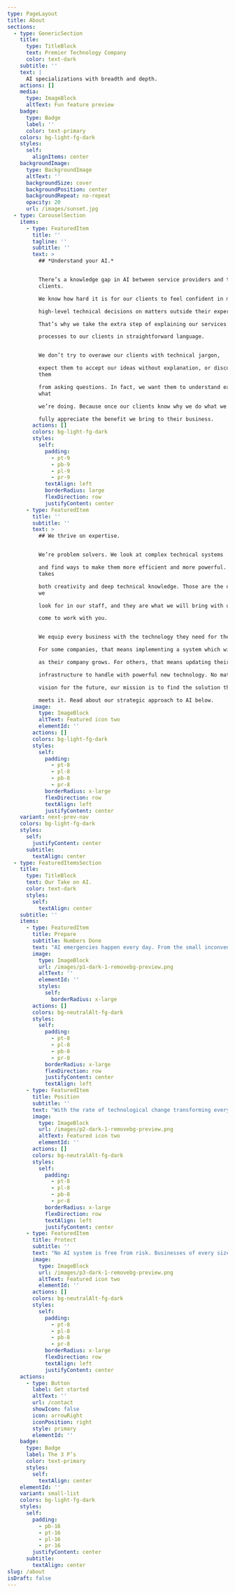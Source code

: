 ```yaml
---
type: PageLayout
title: About
sections:
  - type: GenericSection
    title:
      type: TitleBlock
      text: Premier Technology Company
      color: text-dark
    subtitle: ''
    text: |
      AI specializations with breadth and depth.
    actions: []
    media:
      type: ImageBlock
      altText: Fun feature preview
    badge:
      type: Badge
      label: ''
      color: text-primary
    colors: bg-light-fg-dark
    styles:
      self:
        alignItems: center
    backgroundImage:
      type: BackgroundImage
      altText: ''
      backgroundSize: cover
      backgroundPosition: center
      backgroundRepeat: no-repeat
      opacity: 20
      url: /images/sunset.jpg
  - type: CarouselSection
    items:
      - type: FeaturedItem
        title: ''
        tagline: ''
        subtitle: ''
        text: >
          ## *Understand your AI.*


          There’s a knowledge gap in AI between service providers and their
          clients.

          We know how hard it is for our clients to feel confident in making

          high-level technical decisions on matters outside their expertise.

          That’s why we take the extra step of explaining our services and

          processes to our clients in straightforward language.


          We don’t try to overawe our clients with technical jargon,

          expect them to accept our ideas without explanation, or discourage
          them

          from asking questions. In fact, we want them to understand exactly
          what

          we’re doing. Because once our clients know why we do what we do, they

          fully appreciate the benefit we bring to their business.
        actions: []
        colors: bg-light-fg-dark
        styles:
          self:
            padding:
              - pt-9
              - pb-9
              - pl-9
              - pr-9
            textAlign: left
            borderRadius: large
            flexDirection: row
            justifyContent: center
      - type: FeaturedItem
        title: ''
        subtitle: ''
        text: >
          ## We thrive on expertise.


          We’re problem solvers. We look at complex technical systems

          and find ways to make them more efficient and more powerful. That
          takes

          both creativity and deep technical knowledge. Those are the qualities
          we

          look for in our staff, and they are what we will bring with us when we

          come to work with you.


          We equip every business with the technology they need for the future.

          For some companies, that means implementing a system which will scale

          as their company grows. For others, that means updating their

          infrastructure to handle with powerful new technology. No matter your

          vision for the future, our mission is to find the solution that best

          meets it. Read about our strategic approach to AI below.
        image:
          type: ImageBlock
          altText: Featured icon two
          elementId: ''
        actions: []
        colors: bg-light-fg-dark
        styles:
          self:
            padding:
              - pt-8
              - pl-8
              - pb-8
              - pr-8
            borderRadius: x-large
            flexDirection: row
            textAlign: left
            justifyContent: center
    variant: next-prev-nav
    colors: bg-light-fg-dark
    styles:
      self:
        justifyContent: center
      subtitle:
        textAlign: center
  - type: FeaturedItemsSection
    title:
      type: TitleBlock
      text: Our Take on AI.
      color: text-dark
      styles:
        self:
          textAlign: center
    subtitle: ''
    items:
      - type: FeaturedItem
        title: Prepare
        subtitle: Numbers Done
        text: "AI emergencies happen every day. From the small inconveniences of old\nand failing hardware to large problems caused by natural disasters,\nfire damage, and electricity outages. Our proactive approach to AI\nmanagement mitigates the risk of an unexpected failure. But, should the\nworst happen, we provide 24/7 support to ensure you are never\nwithout\_service.\n"
        image:
          type: ImageBlock
          url: /images/p1-dark-1-removebg-preview.png
          altText: ''
          elementId: ''
          styles:
            self:
              borderRadius: x-large
        actions: []
        colors: bg-neutralAlt-fg-dark
        styles:
          self:
            padding:
              - pt-8
              - pl-8
              - pb-8
              - pr-8
            borderRadius: x-large
            flexDirection: row
            justifyContent: center
            textAlign: left
      - type: FeaturedItem
        title: Position
        subtitle: ''
        text: "With the rate of technological change transforming every corner of\nthe economy, businesses must be adaptable to keep pace. Managed AI\nservices provide a crucial role in helping businesses make the best use\nof their resources. We strategize with businesses to find the solutions\nthat will leave them well-placed to take advantage of opportunities as\nthey\_arise.\n"
        image:
          type: ImageBlock
          url: /images/p2-dark-1-removebg-preview.png
          altText: Featured icon two
          elementId: ''
        actions: []
        colors: bg-neutralAlt-fg-dark
        styles:
          self:
            padding:
              - pt-8
              - pl-8
              - pb-8
              - pr-8
            borderRadius: x-large
            flexDirection: row
            textAlign: left
            justifyContent: center
      - type: FeaturedItem
        title: Protect
        subtitle: ''
        text: "No AI system is free from risk. Businesses of every size need to\nguard against data leaks, security breaches, and exploitable weaknesses\ndue to human error. But keeping data safe also requires protection from\naccident and system failure. We follow industry compliance standards\nthat not only safeguard data privacy, but also aid in backup\nand\_recovery.\n"
        image:
          type: ImageBlock
          url: /images/p3-dark-1-removebg-preview.png
          altText: Featured icon two
          elementId: ''
        actions: []
        colors: bg-neutralAlt-fg-dark
        styles:
          self:
            padding:
              - pt-8
              - pl-8
              - pb-8
              - pr-8
            borderRadius: x-large
            flexDirection: row
            textAlign: left
            justifyContent: center
    actions:
      - type: Button
        label: Get started
        altText: ''
        url: /contact
        showIcon: false
        icon: arrowRight
        iconPosition: right
        style: primary
        elementId: ''
    badge:
      type: Badge
      label: The 3 P’s
      color: text-primary
      styles:
        self:
          textAlign: center
    elementId: ''
    variant: small-list
    colors: bg-light-fg-dark
    styles:
      self:
        padding:
          - pb-16
          - pt-16
          - pl-16
          - pr-16
        justifyContent: center
      subtitle:
        textAlign: center
slug: /about
isDraft: false
---
```

